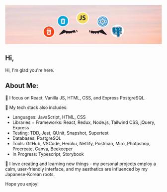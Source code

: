![Mira-Kine-Banner](./github.JPG)

## Hi,

Hi, I'm glad you're here.

## About Me:

 🌸 I focus on React, Vanilla JS, HTML, CSS, and Express PostgreSQL.

 🌸 My tech stack also includes:
  - Languages: JavaScript, HTML, CSS
  - Libraries + Frameworks: React, Redux, Node.js, Tailwind CSS, jQuery, Express
  - Testing: TDD, Jest, QUnit, Snapshot, Supertest
  - Databases: PostgreSQL
  - Tools: GitHub, VSCode, Heroku, Netlify, Postman, Miro, Photoshop, Procreate, Canva, Beekeeper
  - In Progress: Typescript, Storybook

 🌸 I love creating and learning new things - my personal projects employ a calm, user-friendly interface, and my aesthetics are influenced by my Japanese-Korean roots. 
 
Hope you enjoy!

